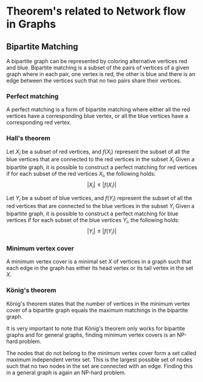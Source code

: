 # Theorem's related to Network flow in Graphs

## Bipartite Matching
A bipartite graph can be represented by coloring alternative vertices red and blue.
Bipartite matching is a subset of the pairs of vertices of a given graph where in each pair, one vertex is red, the other is blue and there is an edge between the vertices such that no two pairs share their vertices.
### Perfect matching
A perfect matching is a form of bipartite matching where either all the red vertices have a corresponding blue vertex, or all the blue vertices have a corresponding red vertex.
### Hall's theorem
Let $X_i$ be a subset of red vertices, and $f(X_i)$ represent the subset of all the blue vertices that are connected to the red vertices in the subset $X_i$
Given a bipartite graph, it is possible to construct a perfect matching for red vertices if for each subset of the red vertices $X_i$, the following holds:
$$|X_i| \leq |f(X_i)|$$

Let $Y_i$ be a subset of blue vertices, and $f(Y_i)$ represent the subset of all the red vertices that are connected to the blue vertices in the subset $Y_i$
Given a bipartite graph, it is possible to construct a perfect matching for blue vertices if for each subset of the blue vertices $Y_i$, the following holds:
$$|Y_i| \leq |f(Y_i)|$$

### Minimum vertex cover
A minimum vertex cover is a minimal set $X$ of vertices in a graph such that each edge in the graph has either its head vertex or its tail vertex in the set $X$.

### König's theorem
König's theorem states that the number of vertices in the minimum vertex cover of a bipartite graph equals the maximum matchings in the bipartite graph.

It is very important to note that König's theorem only works for bipartite graphs and for general graphs, finding minimum vertex covers is an NP-hard problem.

The nodes that do not belong to the minimum vertex cover form a set called maximum independent vertex set. This is the largest possible set of nodes such that no two nodes in the set are connected with an edge. Finding this in a general graph is again an NP-hard problem.



